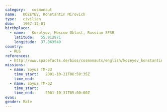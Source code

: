 ```yaml
---
category:	cosmonaut
name:	KOZEYEV, Konstantin Mirovich 
type:	civilian
dob:	1967-12-01
birthplace:
  - name:	Korolyov, Moscow Oblast, Russian SFSR
    latitude:	55.912971
    longitude:	37.863548
country:
  - RUS
references:
  - http://www.spacefacts.de/bios/cosmonauts/english/kozeyev_konstantin.htm
missions:
  - name: Soyuz TM-33
    time_start:   2001-10-21T08:59:35Z
    time_end:     
  - name: Soyuz TM-32
    time_start:   
    time_end:     2001-10-31T05:00:00Z
evas:
gender:	Male
---
```

